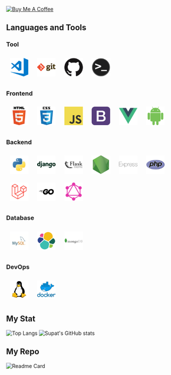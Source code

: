 <a href="https://www.buymeacoffee.com/supatk" target="_blank"><img src="https://cdn.buymeacoffee.com/buttons/v2/default-red.png" alt="Buy Me A Coffee" width="150" ></a>


## Languages and Tools

### Tool
<code><img style="margin: 10px" src="https://raw.githubusercontent.com/github/explore/master/topics/visual-studio-code/visual-studio-code.png" alt="Visual Studio Code" height="50" /></code>
<code><img style="margin: 10px" src="https://raw.githubusercontent.com/github/explore/master/topics/git/git.png" alt="Git" height="50" /></code>
<code><img style="margin: 10px" src="https://raw.githubusercontent.com/github/explore/master/topics/github/github.png" alt="GitHub" height="50" /></code>
<code><img style="margin: 10px" src="https://raw.githubusercontent.com/github/explore/master/topics/terminal/terminal.png" alt="Terminal" height="50" /></code>

### Frontend  
<code><img style="margin: 10px" src="https://raw.githubusercontent.com/github/explore/master/topics/html/html.png" alt="HTML5" height="50" /></code>
<code><img style="margin: 10px" src="https://raw.githubusercontent.com/github/explore/master/topics/css/css.png" alt="CSS3" height="50" /></code>
<code><img style="margin: 10px" src="https://raw.githubusercontent.com/github/explore/master/topics/javascript/javascript.png" alt="JavaScript" height="50" /></code>
<code><img style="margin: 10px" src="https://raw.githubusercontent.com/github/explore/master/topics/bootstrap/bootstrap.png" alt="Bootstrap" height="50" /></code>
<code><img style="margin: 10px" src="https://raw.githubusercontent.com/github/explore/master/topics/vue/vue.png" alt="Vuejs" height="50" /></code>
<code><img style="margin: 10px" src="https://raw.githubusercontent.com/github/explore/master/topics/android/android.png" alt="Android" height="50" /></code>


### Backend  
<code><img style="margin: 10px" src="https://raw.githubusercontent.com/github/explore/master/topics/python/python.png" alt="Python" height="50" /></code>
<code><img style="margin: 10px" src="https://raw.githubusercontent.com/github/explore/master/topics/django/django.png" alt="Django" height="50" /></code>
<code><img style="margin: 10px" src="https://raw.githubusercontent.com/github/explore/master/topics/flask/flask.png" alt="Flask" height="50" /></code>
<code><img style="margin: 10px" src="https://raw.githubusercontent.com/github/explore/master/topics/nodejs/nodejs.png" alt="Node.js" height="50" /></code>
<code><img style="margin: 10px" src="https://raw.githubusercontent.com/github/explore/master/topics/express/express.png" alt="ExpressJS" height="50" /></code>
<code><img style="margin: 10px" src="https://raw.githubusercontent.com/github/explore/master/topics/php/php.png" alt="PHP" height="50" /></code>
<code><img style="margin: 10px" src="https://raw.githubusercontent.com/github/explore/master/topics/laravel/laravel.png" alt="Laravel" height="50" /></code>
<code><img style="margin: 10px" src="https://raw.githubusercontent.com/github/explore/master/topics/go/go.png" alt="GO" height="50" /></code>
<code><img style="margin: 10px" src="https://raw.githubusercontent.com/github/explore/master/topics/graphql/graphql.png" alt="Graphql" height="50" /></code>

### Database
<code><img style="margin: 10px" src="https://raw.githubusercontent.com/github/explore/master/topics/mysql/mysql.png" alt="MySQL" height="50" /></code>
<code><img style="margin: 10px" src="https://raw.githubusercontent.com/github/explore/master/topics/elasticsearch/elasticsearch.png" alt="Elasticsearch" height="50" /></code>
<code><img style="margin: 10px" src="https://raw.githubusercontent.com/github/explore/master/topics/mongodb/mongodb.png" alt="MongoDB" height="50" /></code>

### DevOps  
<code><img style="margin: 10px" src="https://raw.githubusercontent.com/github/explore/master/topics/linux/linux.png" alt="Linux" height="50" /></code>
<code><img style="margin: 10px" src="https://raw.githubusercontent.com/github/explore/master/topics/docker/docker.png" alt="Docker" height="50" /></code>

## My Stat
![Top Langs](https://github-readme-stats.vercel.app/api/top-langs/?username=supatk&layout=compact&theme=dark&hide_border=true)
![Supat's GitHub stats](https://github-readme-stats.vercel.app/api?username=supatk&show_icons=true&theme=dark&hide_border=true)

## My Repo
![Readme Card](https://github-readme-stats.vercel.app/api/pin/?username=supatk&repo=supatk&theme=dark&hide_border=true)

